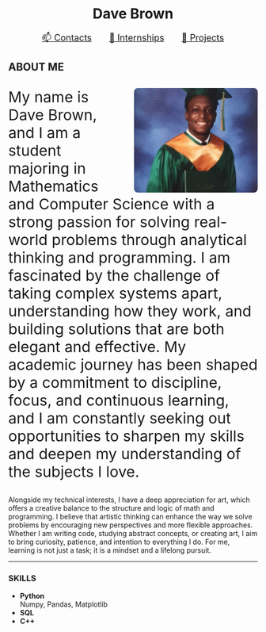 <h1 align="center">Dave Brown</h1>

<p align="center" style="font-size: 18px;">
  <a href="https://whis101.github.io/contacts.html" style="margin: 0 15px;">📫 Contacts</a>
  <a href="https://whis101.github.io/internships.html" style="margin: 0 15px;">💼 Internships</a>
  <a href="https://whis101.github.io/projects.html" style="margin: 0 15px;">🧠 Projects</a>
</p>

## ABOUT ME

<p style="font-size: 30px;">
  <img src="DaveBrownPicture.jpg" alt="Dave Brown" style="float: right; margin-left: 20px; width: 250px; border-radius: 8px;" />
  My name is Dave Brown, and I am a student majoring in Mathematics and Computer Science with a strong passion for solving real-world problems through analytical thinking and programming. I am fascinated by the challenge of taking complex systems apart, understanding how they work, and building solutions that are both elegant and effective. My academic journey has been shaped by a commitment to discipline, focus, and continuous learning, and I am constantly seeking out opportunities to sharpen my skills and deepen my understanding of the subjects I love.

  Alongside my technical interests, I have a deep appreciation for art, which offers a creative balance to the structure and logic of math and programming. I believe that artistic thinking can enhance the way we solve problems by encouraging new perspectives and more flexible approaches. Whether I am writing code, studying abstract concepts, or creating art, I aim to bring curiosity, patience, and intention to everything I do. For me, learning is not just a task; it is a mindset and a lifelong pursuit.
</p>

---

### SKILLS

- **Python**  
  Numpy, Pandas, Matplotlib  
- **SQL**  
- **C++**
